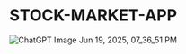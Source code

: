 # STOCK-MARKET-APP
![ChatGPT Image Jun 19, 2025, 07_36_51 PM](https://github.com/user-attachments/assets/b95ae354-39d7-4d7e-9087-9bc8f06b448d)
